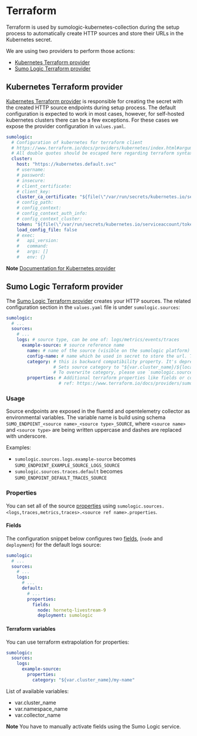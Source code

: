 # Terraform

Terraform is used by sumologic-kubernetes-collection during the setup process
to automatically create HTTP sources and store their URLs in the Kubernetes secret.

We are using two providers to perform those actions:
 * [Kubernetes Terraform provider](https://www.terraform.io/docs/providers/kubernetes/)
 * [Sumo Logic Terraform provider](https://www.terraform.io/docs/providers/sumologic/)

## Kubernetes Terraform provider

[Kubernetes Terraform provider](https://www.terraform.io/docs/providers/kubernetes/) is responsible for creating the secret with the created HTTP source endpoints during setup process. The default configuration is expected to work in most cases, however, for self-hosted kubernetes clusters there can be a few exceptions. For these cases we expose the provider configuration in `values.yaml`.

```yaml
sumologic:
  # Configuration of kubernetes for terraform client
  # https://www.terraform.io/docs/providers/kubernetes/index.html#argument-reference
  # All double quotes should be escaped here regarding terraform syntax
  cluster:
    host: "https://kubernetes.default.svc"
    # username:
    # password:
    # insecure:
    # client_certificate:
    # client_key:
    cluster_ca_certificate: "${file(\"/var/run/secrets/kubernetes.io/serviceaccount/ca.crt\")}"
    # config_path:
    # config_context:
    # config_context_auth_info:
    # config_context_cluster:
    token: "${file(\"/var/run/secrets/kubernetes.io/serviceaccount/token\")}"
    load_config_file: false
    # exec:
    #   api_version:
    #   command:
    #   args: []
    #   env: {}
```

**Note** [Documentation for Kubernetes provider](https://www.terraform.io/docs/providers/kubernetes/index.html)

## Sumo Logic Terraform provider

The [Sumo Logic Terraform provider](https://www.terraform.io/docs/providers/sumologic/) creates your HTTP sources.
The related configuration section in the `values.yaml` file is under `sumologic.sources`:

```yaml
sumologic:
  # ...
  sources:
    # ...
    logs: # source type, can be one of: logs/metrics/events/traces
      example-source: # source reference name
        name: # name of the source (visible on the sumologic platform)
        config-name: # name which be used in secret to store the url. This is backward-compatibility option
        category: # this is backward compatibility property. It's deprecated and it's going to be removed in version 2.0
                  # Sets source category to "${var.cluster_name}/${local.default_events_source}" if true
                  # To overwrite category, please use `sumologic.sources[].properties.category`
        properties: # Additional terraform properties like fields or content_type
                    # ref: https://www.terraform.io/docs/providers/sumologic/r/collector.html
```

### Usage

Source endpoints are exposed in the fluentd and opentelemetry collector as environmental variables.
The variable name is build using schema `SUMO_ENDPOINT_<source name>_<source type>_SOURCE`,
where `<source name>` and `<source type>` are being written uppercase and dashes are replaced with underscore.

Examples:
 - `sumologic.sources.logs.example-source` becomes `SUMO_ENDPOINT_EXAMPLE_SOURCE_LOGS_SOURCE`
 - `sumologic.sources.traces.default` becomes `SUMO_ENDPOINT_DEFAULT_TRACES_SOURCE`

### Properties

You can set all of the source [properties](https://www.terraform.io/docs/providers/sumologic/r/http_source.html#argument-reference)
using `sumologic.sources.<logs,traces,metrics,traces>.<source ref name>.properties`.

#### Fields

The configuration snippet below configures two [fields](https://help.sumologic.com/Manage/Fields), (`node` and `deployment`) for the default logs source:

```yaml
sumologic:
  # ...
  sources:
    # ...
    logs:
      # ...
      default:
        # ...
        properties:
          fields:
            node: hornetq-livestream-9
            deployment: sumologic
```

#### Terraform variables

You can use terraform extrapolation for properties:

```yaml
sumologic:
  sources:
    logs:
      example-source:
        properties:
          category: "${var.cluster_name}/my-name"
```

List of available variables:
 * var.cluster_name
 * var.namespace_name
 * var.collector_name

**Note** You have to manually activate fields using the Sumo Logic service.

